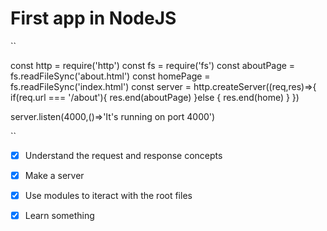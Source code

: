 # First app in NodeJS 

``

const http = require('http')
const fs = require('fs')
const aboutPage = fs.readFileSync('about.html')
const homePage = fs.readFileSync('index.html')
const server = http.createServer((req,res)=>{
  if(req.url === '/about'){
      res.end(aboutPage)
    }else {
      res.end(home)
  }
})

server.listen(4000,()=>'It's running on port 4000')

``


- [x] Understand the request and response concepts 
- [x] Make a server 
- [x] Use modules to iteract with the root files
- [x] Learn something 

